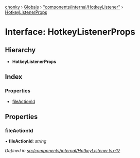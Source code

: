 [chonky](../README.md) › [Globals](../globals.md) › ["components/internal/HotkeyListener"](../modules/_components_internal_hotkeylistener_.md) › [HotkeyListenerProps](_components_internal_hotkeylistener_.hotkeylistenerprops.md)

# Interface: HotkeyListenerProps

## Hierarchy

* **HotkeyListenerProps**

## Index

### Properties

* [fileActionId](_components_internal_hotkeylistener_.hotkeylistenerprops.md#fileactionid)

## Properties

###  fileActionId

• **fileActionId**: *string*

*Defined in [src/components/internal/HotkeyListener.tsx:17](https://github.com/TimboKZ/Chonky/blob/3d6eae9/src/components/internal/HotkeyListener.tsx#L17)*
